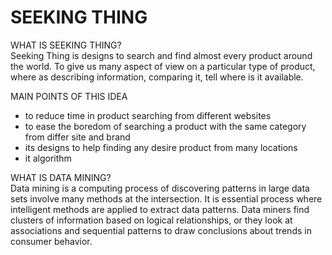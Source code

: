 # SEEKING THING

WHAT IS SEEKING THING?<br/>
Seeking Thing is designs to search and find almost every product around the world. To give us many aspect of view on a particular type of product, where as describing information, comparing it, tell where is it available.  

MAIN POINTS OF THIS IDEA 
- to reduce time in product searching from different websites 
- to ease the boredom of searching a product with the same category from differ site and brand 
- its designs to help finding any desire product from many locations 
- it algorithm 

WHAT IS DATA MINING? <br/>
Data mining is a computing process of discovering patterns in large data sets involve many methods at the intersection. It 
is essential process where intelligent methods are applied to extract data patterns. Data miners find clusters of 
information based on logical relationships, or they look at associations and sequential patterns to draw conclusions about 
trends in consumer behavior. 
